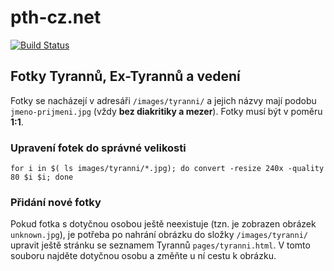 # pth-cz.net

[![Build Status](https://travis-ci.org/yetty/pth-cz.net.svg?branch=gh-pages)](https://travis-ci.org/yetty/pth-cz.net)

## Fotky Tyrannů, Ex-Tyrannů a vedení

Fotky se nacházejí v adresáři `/images/tyranni/` a jejich názvy mají podobu `jmeno-prijmeni.jpg` (vždy **bez diakritiky
a mezer**). Fotky musí být v poměru **1:1**. 


### Upravení fotek do správné velikosti

```
for i in $( ls images/tyranni/*.jpg); do convert -resize 240x -quality 80 $i $i; done
```

### Přidání nové fotky

Pokud fotka s dotyčnou osobou ještě neexistuje (tzn. je zobrazen obrázek `unknown.jpg`), je potřeba po nahrání
obrázku do složky `/images/tyranni/` upravit ještě stránku se seznamem Tyrannů `pages/tyranni.html`. V tomto souboru
najděte dotyčnou osobu a změňte u ní cestu k obrázku.

